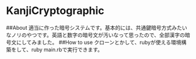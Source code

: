 # KanjiCryptographic
##About
適当に作った暗号システムです。基本的には、共通鍵暗号方式みたいなノリのやつです。英語と数字の暗号文が汚いなって思ったので、全部漢字の暗号文にしてみました。
##How to use
クローンとかして、rubyが使える環境構築をして、ruby main.rbで実行できます。